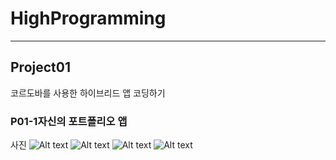 # HighProgramming
***
## Project01
코르도바를 사용한 하이브리드 앱 코딩하기

### P01-1자신의 포트폴리오 앱


사진
![Alt text](https://github.com/2018130/HighProgramming/issues/1#issue-1643301314)
![Alt text](/path/to/img.jpg)
![Alt text](/path/to/img.jpg)
![Alt text](/path/to/img.jpg)
